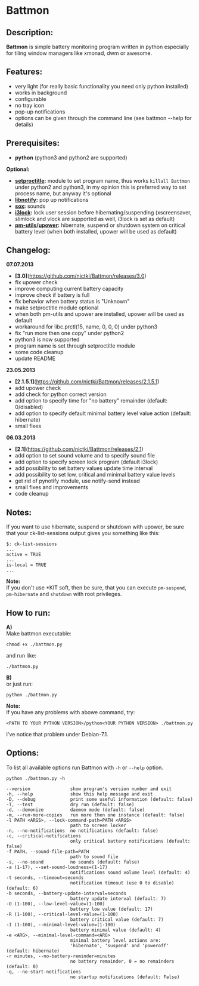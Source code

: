 # Battmon

## Description:
**Battmon** is simple battery monitoring program written in python especially for tiling window managers like xmonad, dwm or awesome.

## Features:
* very light (for really basic functionality you need only python installed)
* works in background
* configurable
* no tray icon
* pop-up notifications
* options can be given through the command line (see battmon --help for details)

## Prerequisites:
* **python** (python3 and python2 are supported)

**Optional:** 
* **[setproctitle](https://code.google.com/p/py-setproctitle/):** module to set program name, thus works `killall Battmon` under python2 and python3, 
in my opinion this is preferred way to set process name, but anyway it's optional  
* **[libnotify](https://developer.gnome.org/libnotify/):** pop up notifications
* **[sox](http://sox.sourceforge.net/):** sounds
* **[i3lock](http://i3wm.org/i3lock/):** lock user session before hibernating/suspending (xscreensaver, slimlock and vlock are supported as well, i3lock is set as default)
* **[pm-utils](http://pm-utils.freedesktop.org/wiki/)/[upower](http://upower.freedesktop.org/):** hibernate, suspend or shutdown system on critical battery level (when both installed, upower will be used as default)

## Changelog:
**07.07.2013**
* **[3.0]**(https://github.com/nictki/Battmon/releases/3.0)
* fix upower check
* improve computing current battery capacity 
* improve check if battery is full
* fix behavior when battery status is "Unknown"
* make setproctitle module optional
* when both pm-utils and upower are installed, upower will be used as default
* workaround for libc.prctl(15, name, 0, 0, 0) under python3
* fix "run more then one copy" under python2
* python3 is now supported 
* program name is set through setproctitle module
* some code cleanup
* update README

**23.05.2013**
* **[2.1.5.1]**(https://github.com/nictki/Battmon/releases/2.1.5.1)
* add upower check
* add check for python correct version
* add option to specify time for "no battery" remainder (default: 0/disabled)
* add option to specify default minimal battery level value action (default: hibernate)
* small fixes

**06.03.2013**
* **[2.1]**(https://github.com/nictki/Battmon/releases/2.1)
* add option to set sound volume and to specify sound file
* add option to specify screen lock program (default i3lock)
* add possibility to set battery values update time interval
* add possibility to set low, critical and minimal battery value levels
* get rid of pynotify module, use notify-send instead
* small fixes and improvements
* code cleanup

## Notes:
If you want to use hibernate, suspend or shutdown with upower, be sure that your ck-list-sessions output gives you something like this:
 
	$: ck-list-sessions
   	...
   	active = TRUE
   	...
   	is-local = TRUE
   	...

**Note:**  
If you don't use *KIT soft, then be sure, that you can execute `pm-suspend`, `pm-hibernate` and `shutdown` with root privileges. 

## How to run:
**A)**  
Make battmon executable:
	
	chmod +x ./battmon.py

and run like:

	./battmon.py 

**B)**  
or just run:

    python ./battmon.py

**Note:**  
If you have any problems with abowe command, try:

	<PATH TO YOUR PYTHON VERSION>/python<YOUR PYTHON VERSION> ./battmon.py 
	
I've notice that problem under Debian-7.1.

## Options:
To list all available options run Battmon with `-h` or `--help` option.
	
	python ./battmon.py -h

    --version               show program's version number and exit
    -h, --help              show this help message and exit
    -D, --debug             print some useful information (default: false)
    -T, --test              dry run (default: false)
    -d, --demonize          daemon mode (default: false)
    -m, --run-more-copies   run more then one instance (default: false)
    -l PATH <ARGS>, --lock-command-path=PATH <ARGS>
                            path to screen locker
    -n, --no-notifications  no notifications (default: false)
    -c, --critical-notifications
                            only critical battery notifications (default: false)
    -f PATH, --sound-file-path=PATH
                            path to sound file
    -s, --no-sound          no sounds (default: false)
    -a (1-17), --set-sound-loudness=(1-17)
                            notifications sound volume level (default: 4)
    -t seconds, --timeout=seconds
                            notification timeout (use 0 to disable) (default: 6)
    -b seconds, --battery-update-interval=seconds
                            battery update interval (default: 7)
    -O (1-100), --low-level-value=(1-100)
                            battery low value (default: 17)
    -R (1-100), --critical-level-value=(1-100)
                            battery critical value (default: 7)
    -I (1-100), --minimal-level-value=(1-100)
                            battery minimal value (default: 4)
    -e <ARG>, --minimal-level-command=<ARG>
                            minimal battery level actions are:
                            'hibernate', 'suspend' and 'poweroff' (default: hibernate)
    -r minutes, --no-battery-reminder=minutes
                            no battery remainder, 0 = no remainders (default: 0)
    -q, --no-start-notifications
                            no startup notifications (default: False)

